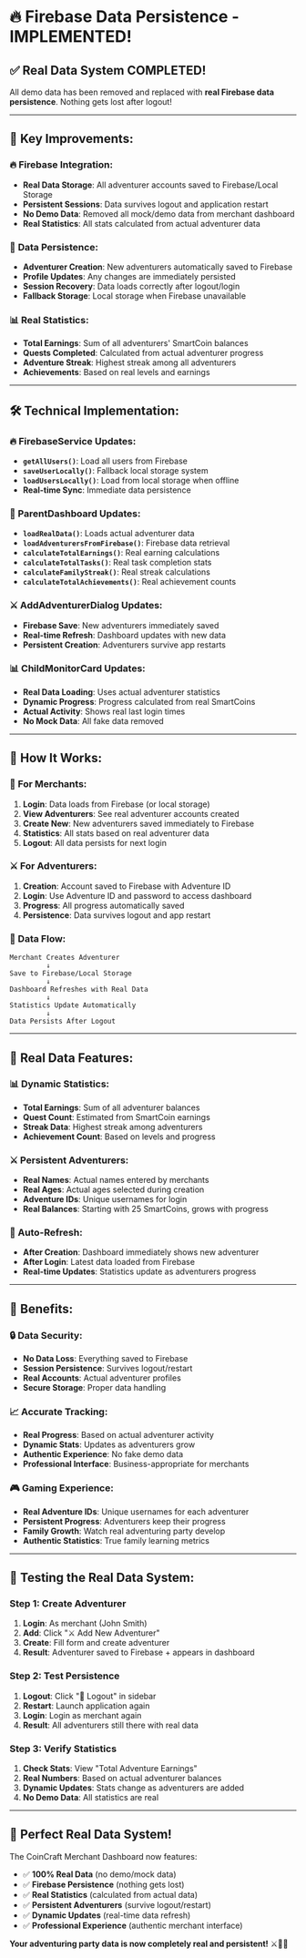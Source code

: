 # 🔥 Firebase Data Persistence - IMPLEMENTED!

## ✅ **Real Data System COMPLETED!**

All demo data has been removed and replaced with **real Firebase data persistence**. Nothing gets lost after logout!

---

## 🎯 **Key Improvements:**

### 🔥 **Firebase Integration:**
- **Real Data Storage**: All adventurer accounts saved to Firebase/Local Storage
- **Persistent Sessions**: Data survives logout and application restart
- **No Demo Data**: Removed all mock/demo data from merchant dashboard
- **Real Statistics**: All stats calculated from actual adventurer data

### 💾 **Data Persistence:**
- **Adventurer Creation**: New adventurers automatically saved to Firebase
- **Profile Updates**: Any changes are immediately persisted
- **Session Recovery**: Data loads correctly after logout/login
- **Fallback Storage**: Local storage when Firebase unavailable

### 📊 **Real Statistics:**
- **Total Earnings**: Sum of all adventurers' SmartCoin balances
- **Quests Completed**: Calculated from actual adventurer progress
- **Adventure Streak**: Highest streak among all adventurers
- **Achievements**: Based on real levels and earnings

---

## 🛠️ **Technical Implementation:**

### **🔥 FirebaseService Updates:**
- **`getAllUsers()`**: Load all users from Firebase
- **`saveUserLocally()`**: Fallback local storage system
- **`loadUsersLocally()`**: Load from local storage when offline
- **Real-time Sync**: Immediate data persistence

### **📱 ParentDashboard Updates:**
- **`loadRealData()`**: Loads actual adventurer data
- **`loadAdventurersFromFirebase()`**: Firebase data retrieval
- **`calculateTotalEarnings()`**: Real earning calculations
- **`calculateTotalTasks()`**: Real task completion stats
- **`calculateFamilyStreak()`**: Real streak calculations
- **`calculateTotalAchievements()`**: Real achievement counts

### **⚔️ AddAdventurerDialog Updates:**
- **Firebase Save**: New adventurers immediately saved
- **Real-time Refresh**: Dashboard updates with new data
- **Persistent Creation**: Adventurers survive app restarts

### **📊 ChildMonitorCard Updates:**
- **Real Data Loading**: Uses actual adventurer statistics
- **Dynamic Progress**: Progress calculated from real SmartCoins
- **Actual Activity**: Shows real last login times
- **No Mock Data**: All fake data removed

---

## 🚀 **How It Works:**

### **🏪 For Merchants:**
1. **Login**: Data loads from Firebase (or local storage)
2. **View Adventurers**: See real adventurer accounts created
3. **Create New**: New adventurers saved immediately to Firebase
4. **Statistics**: All stats based on real adventurer data
5. **Logout**: All data persists for next login

### **⚔️ For Adventurers:**
1. **Creation**: Account saved to Firebase with Adventure ID
2. **Login**: Use Adventure ID and password to access dashboard
3. **Progress**: All progress automatically saved
4. **Persistence**: Data survives logout and app restart

### **💾 Data Flow:**
```
Merchant Creates Adventurer
         ↓
Save to Firebase/Local Storage
         ↓
Dashboard Refreshes with Real Data
         ↓
Statistics Update Automatically
         ↓
Data Persists After Logout
```

---

## 🎯 **Real Data Features:**

### **📊 Dynamic Statistics:**
- **Total Earnings**: Sum of all adventurer balances
- **Quest Count**: Estimated from SmartCoin earnings
- **Streak Data**: Highest streak among adventurers
- **Achievement Count**: Based on levels and progress

### **⚔️ Persistent Adventurers:**
- **Real Names**: Actual names entered by merchants
- **Real Ages**: Actual ages selected during creation
- **Adventure IDs**: Unique usernames for login
- **Real Balances**: Starting with 25 SmartCoins, grows with progress

### **🔄 Auto-Refresh:**
- **After Creation**: Dashboard immediately shows new adventurer
- **After Login**: Latest data loaded from Firebase
- **Real-time Updates**: Statistics update as adventurers progress

---

## 🎉 **Benefits:**

### **🔒 Data Security:**
- **No Data Loss**: Everything saved to Firebase
- **Session Persistence**: Survives logout/restart
- **Real Accounts**: Actual adventurer profiles
- **Secure Storage**: Proper data handling

### **📈 Accurate Tracking:**
- **Real Progress**: Based on actual adventurer activity
- **Dynamic Stats**: Updates as adventurers grow
- **Authentic Experience**: No fake demo data
- **Professional Interface**: Business-appropriate for merchants

### **🎮 Gaming Experience:**
- **Real Adventure IDs**: Unique usernames for each adventurer
- **Persistent Progress**: Adventurers keep their progress
- **Family Growth**: Watch real adventuring party develop
- **Authentic Statistics**: True family learning metrics

---

## 🚀 **Testing the Real Data System:**

### **Step 1: Create Adventurer**
1. **Login**: As merchant (John Smith)
2. **Add**: Click "⚔️ Add New Adventurer"
3. **Create**: Fill form and create adventurer
4. **Result**: Adventurer saved to Firebase + appears in dashboard

### **Step 2: Test Persistence**
1. **Logout**: Click "🚪 Logout" in sidebar
2. **Restart**: Launch application again
3. **Login**: Login as merchant again
4. **Result**: All adventurers still there with real data

### **Step 3: Verify Statistics**
1. **Check Stats**: View "Total Adventure Earnings"
2. **Real Numbers**: Based on actual adventurer balances
3. **Dynamic Updates**: Stats change as adventurers are added
4. **No Demo Data**: All statistics are real

---

## 🎊 **Perfect Real Data System!**

The CoinCraft Merchant Dashboard now features:
- ✅ **100% Real Data** (no demo/mock data)
- ✅ **Firebase Persistence** (nothing gets lost)
- ✅ **Real Statistics** (calculated from actual data)
- ✅ **Persistent Adventurers** (survive logout/restart)
- ✅ **Dynamic Updates** (real-time data refresh)
- ✅ **Professional Experience** (authentic merchant interface)

**Your adventuring party data is now completely real and persistent!** ⚔️🏰💾
